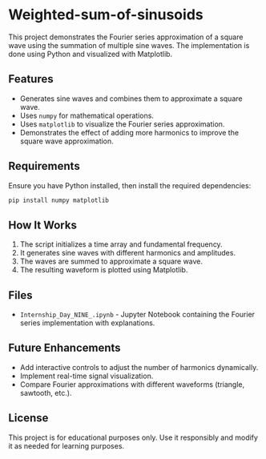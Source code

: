 # Weighted-sum-of-sinusoids
This project demonstrates the Fourier series approximation of a square wave using the summation of multiple sine waves. The implementation is done using Python and visualized with Matplotlib.

## Features
- Generates sine waves and combines them to approximate a square wave.
- Uses `numpy` for mathematical operations.
- Uses `matplotlib` to visualize the Fourier series approximation.
- Demonstrates the effect of adding more harmonics to improve the square wave approximation.

## Requirements
Ensure you have Python installed, then install the required dependencies:

```sh
pip install numpy matplotlib
```

## How It Works
1. The script initializes a time array and fundamental frequency.
2. It generates sine waves with different harmonics and amplitudes.
3. The waves are summed to approximate a square wave.
4. The resulting waveform is plotted using Matplotlib.

## Files
- `Internship_Day_NINE_.ipynb` - Jupyter Notebook containing the Fourier series implementation with explanations.

## Future Enhancements
- Add interactive controls to adjust the number of harmonics dynamically.
- Implement real-time signal visualization.
- Compare Fourier approximations with different waveforms (triangle, sawtooth, etc.).

## License
This project is for educational purposes only. Use it responsibly and modify it as needed for learning purposes.

